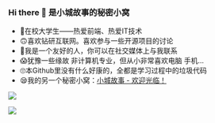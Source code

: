 ### Hi there 👋 是小城故事的秘密小窝

- 🤣在校大学生——热爱前端、热爱IT技术
- 🙃喜欢钻研互联网。喜欢参与一些开源项目的讨论
- 🤪我是一个友好的人，你可以在社交媒体上与我联系
- 😱犹豫一些缘故 非计算机专业，但从小非常喜欢电脑 手机...
- 🙄本Github里没有什么好康的，全都是学习过程中的垃圾代码
- 😪我的另一个秘密小窝：[小城故事 - 欢迎光临！](https://www.xindong350.top)

![](https://github-readme-stats.vercel.app/api?username=web-xc&show_icons=true&theme=vue)

![](https://github-readme-stats.vercel.app/api/top-langs/?username=web-xc&theme=buefy)

<!--以下是一些帮助您入门的想法：

- 🔭 我目前正在做 ...
- 🌱 我现在正在学习...
- 👯 我希望在以下方面进行合作 ...
- 🤔 我正在寻求帮助 ...
- 📫 如何联系我: ...
-->
